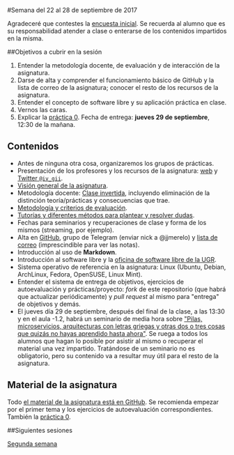 #Semana del 22 al 28 de septiembre de 2017

Agradeceré que contestes la
[encuesta inicial](https://docs.google.com/forms/d/e/1FAIpQLScrXjpKIEqnrJ356npEWbdARvy00HnNT3EB3EUwU8cfExvqtw/viewform). Se
recuerda al alumno que es su responsabilidad atender a clase o
enterarse de los contenidos impartidos en la misma. 


##Objetivos a cubrir en la sesión

1. Entender la metodología docente, de evaluación y de interacción de la asignatura.
2. Darse de alta y comprender el funcionamiento básico de GitHub y la lista de correo de la asignatura; conocer el resto de los recursos de la asignatura.
2. Entender el concepto de software libre y su aplicación práctica en clase.
3. Vernos las caras.
4. Explicar la
   [práctica 0](http://jj.github.io/IV/documentos/practicas/0.Repositorio). Fecha
   de entrega: **jueves 29 de septiembre**, 12:30 de la mañana. 

## Contenidos
* Antes de ninguna otra cosa, organizaremos los grupos de prácticas. 
* Presentación de los profesores y los recursos de la asignatura: [web](http://jj.github.io/IV) y [Twitter `@iv_gii`](http://twitter.com/iv_gii).
* [Visión general de la asignatura](http://grados.ugr.es/informatica/pages/infoacademica/guias_docentes/espti/infraestructuravirtual).
* Metodología docente: [Clase invertida](http://www.tecnologiasparalaeducacion.es/la-clase-inversa-flip-classroom-tecnologias/), incluyendo eliminación de la distinción teoría/prácticas y consecuencias que trae.
* [Metodología y criterios de evaluación](../Metodología_y_criterios_de_evaluación.md).
* [Tutorías y diferentes métodos para plantear y resolver dudas](https://github.com/JJ/IV16-17/issues).
* Fechas para seminarios y recuperaciones de clase y forma de los mismos (streaming, por ejemplo).
* Alta en [GitHub](http://github.com), grupo de Telegram (enviar nick a @jjmerelo) y [lista de correo](https://groups.google.com/d/forum/iv-ugr-2016) (imprescindible para ver las notas).
* Introducción al uso de **Markdown**.
* Introducción al software libre y la [oficina de software libre de la UGR](http://osl.ugr.es).
* Sistema operativo de referencia en la asignatura: Linux (Ubuntu,
  Debian, ArchLinux, Fedora, OpenSUSE, Linux Mint).
* Entender el sistema de entrega de objetivos, ejercicios de
  autoevaluación y prácticas/proyecto: *fork* de este repositorio (que
  habrá que actualizar periódicamente) y *pull request* al mismo para
  "entrega" de objetivos y demás. 
* El jueves día 29 de septiembre, después del final de la clase, a las
  13:30 y en el aula -1.2, habrá un
  seminario de media hora sobre ["Pilas, microservicios, arquitecturas con letras griegas y otras dos o tres cosas que quizás no hayas aprendido hasta ahora"](http://www.meetup.com/es-ES/Granada-Geek/events/234060868/). Se ruega a todos los alumnos que hagan lo
  posible por asistir al mismo o recuperar el material una vez
  impartido. Tratándose de un seminario no es obligatorio, pero su
  contenido va a resultar muy útil para el resto de la asignatura.

## Material de la asignatura

Todo
[el material de la asignatura está en GitHub](http://jj.github.io/IV). Se
recomienda empezar por el primer tema y los ejercicios de
autoevaluación correspondientes. También la
[práctica 0](http://jj.github.io/IV/documentos/practicas/0.Repositorio). 

##Siguientes sesiones

[Segunda semana](2-semana.md)
